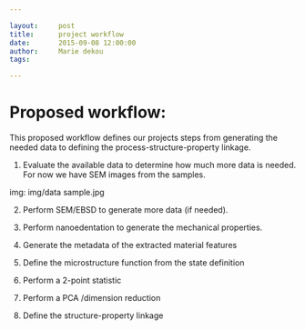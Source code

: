 ```yaml
---

layout:     post
title:      project workflow
date:       2015-09-08 12:00:00
author:     Marie dekou
tags:	

---
```



# Proposed workflow:

This proposed workflow defines our projects steps from generating the needed data to defining the process-structure-property linkage.

1. Evaluate the available data to determine how much more data is needed. For now we have SEM images from the samples.
 
  img: img/data sample.jpg  

2. Perform SEM/EBSD to generate more data (if needed).

3. Perform nanoedentation to generate the mechanical properties.

4. Generate the metadata of the extracted material features

5. Define the microstructure function from the state definition

6. Perform a 2-point statistic

7. Perform a PCA /dimension reduction

8. Define the structure-property linkage







